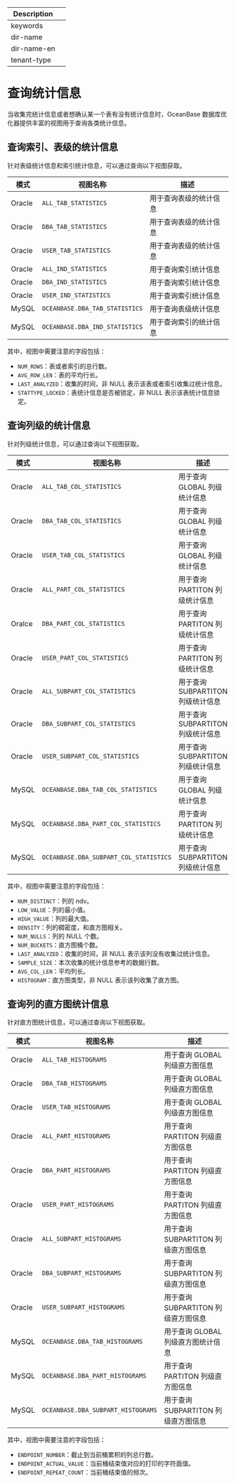 | Description   |                 |
|---------------|-----------------|
| keywords      |                 |
| dir-name      |                 |
| dir-name-en   |                 |
| tenant-type   |                 |

# 查询统计信息

当收集完统计信息或者想确认某一个表有没有统计信息时，OceanBase 数据库优化器提供丰富的视图用于查询各类统计信息。

## 查询索引、表级的统计信息

针对表级统计信息和索引统计信息，可以通过查询以下视图获取。

|模式 | 视图名称 | 描述 |
|---|---|---|
|Oracle|`ALL_TAB_STATISTICS`|用于查询表级的统计信息|
|Oracle|`DBA_TAB_STATISTICS`|用于查询表级的统计信息|
|Oracle|`USER_TAB_STATISTICS`|用于查询表级的统计信息|
|Oracle| `ALL_IND_STATISTICS`|用于查询索引统计信息|
|Oracle| `DBA_IND_STATISTICS`|用于查询索引统计信息|
|Oracle| `USER_IND_STATISTICS`|用于查询索引统计信息|
|MySQL|	`OCEANBASE.DBA_TAB_STATISTICS`|	用于查询表级统计信息|
|MySQL|`OCEANBASE.DBA_IND_STATISTICS`|	用于查询索引的统计信息|

其中，视图中需要注意的字段包括：

* `NUM_ROWS`：表或者索引的总行数。
* `AVG_ROW_LEN`：表的平均行长。
* `LAST_ANALYZED`：收集的时间，非 NULL 表示该表或者索引收集过统计信息。
* `STATTYPE_LOCKED`：表统计信息是否被锁定，非 NULL 表示该表统计信息锁定。

## 查询列级的统计信息

针对列级统计信息，可以通过查询以下视图获取。

|模式 | 视图名称 | 描述 |
|---|---|---|
|Oracle| `ALL_TAB_COL_STATISTICS`|用于查询 GLOBAL 列级统计信息|
|Oracle|`DBA_TAB_COL_STATISTICS`|用于查询 GLOBAL 列级统计信息|
|Oracle|`USER_TAB_COL_STATISTICS`|用于查询 GLOBAL 列级统计信息|
|Oracle|`ALL_PART_COL_STATISTICS`|用于查询 PARTITON 列级统计信息|
|Oralce|`DBA_PART_COL_STATISTICS`|用于查询 PARTITON 列级统计信息|
|Oracle|`USER_PART_COL_STATISTICS`|用于查询 PARTITON 列级统计信息|
|Oracle| `ALL_SUBPART_COL_STATISTICS`|用于查询 SUBPARTITON 列级统计信息|
|Oracle|`DBA_SUBPART_COL_STATISTICS`|用于查询 SUBPARTITON 列级统计信息|
|Oracle|`USER_SUBPART_COL_STATISTICS`|用于查询 SUBPARTITON 列级统计信息|
|MySQL |`OCEANBASE.DBA_TAB_COL_STATISTICS`| 用于查询 GLOBAL 列级统计信息|
|MySQL|`OCEANBASE.DBA_PART_COL_STATISTICS` |用于查询 PARTITON 列级统计信息|
|MySQL|`OCEANBASE.DBA_SUBPART_COL_STATISTICS` |用于查询 SUBPARTITON 列级统计信息|

其中，视图中需要注意的字段包括：

* `NUM_DISTINCT`：列的 ndv。
* `LOW_VALUE`：列的最小值。
* `HIGH_VALUE`：列的最大值。
* `DENSITY`：列的稠密度，和直方图相关。
* `NUM_NULLS`：列的 NULL 个数。
* `NUM_BUCKETS`：直方图桶个数。
* `LAST_ANALYZED`：收集的时间，非 NULL 表示该列没有收集过统计信息。
* `SAMPLE_SIZE`：本次收集的统计信息参考的数据行数。
* `AVG_COL_LEN`：平均列长。
* `HISTOGRAM`：直方图类型，非 NULL 表示该列收集了直方图。


## 查询列的直方图统计信息

针对直方图统计信息，可以通过查询以下视图获取。

|模式 | 视图名称 | 描述 |
|---|---|---|
|Oracle| `ALL_TAB_HISTOGRAMS`|用于查询 GLOBAL 列级直方图信息|
|Oracle|`DBA_TAB_HISTOGRAMS`|用于查询 GLOBAL 列级直方图信息|
|Oracle|`USER_TAB_HISTOGRAMS`|用于查询 GLOBAL 列级直方图信息|
|Oracle|`ALL_PART_HISTOGRAMS`|用于查询 PARTITON 列级直方图信息|
|Oracle|`DBA_PART_HISTOGRAMS`|用于查询 PARTITON 列级直方图信息|
|Oracle|`USER_PART_HISTOGRAMS`|用于查询 PARTITON 列级直方图信息|
|Oracle| `ALL_SUBPART_HISTOGRAMS`|用于查询 SUBPARTITON 列级直方图信息|
|Oracle|`DBA_SUBPART_HISTOGRAMS`|用于查询 SUBPARTITON 列级直方图信息|
|Oracle|`USER_SUBPART_HISTOGRAMS`|用于查询 SUBPARTITON 列级直方图信息|
|MySQL |`OCEANBASE.DBA_TAB_HISTOGRAMS`| 用于查询 GLOBAL 列级直方图统计信息|
|MySQL|`OCEANBASE.DBA_PART_HISTOGRAMS` |用于查询 PARTITON 列级直方图信息|
|MySQL|`OCEANBASE.DBA_SUBPART_HISTOGRAMS` |用于查询 SUBPARTITON 列级直方图信息|

其中，视图中需要注意的字段包括：

* `ENDPOINT_NUMBER`：截止到当前桶累积的列总行数。
* `ENDPOINT_ACTUAL_VALUE`：当前桶结束值对应的打印的字符面值。
* `ENDPOINT_REPEAT_COUNT`：当前桶结束值的频次。
